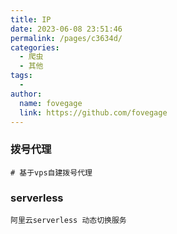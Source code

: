 ```yaml
---
title: IP
date: 2023-06-08 23:51:46
permalink: /pages/c3634d/
categories:
  - 爬虫
  - 其他
tags:
  - 
author: 
  name: fovegage
  link: https://github.com/fovegage
---
```

### 拨号代理
```
# 基于vps自建拨号代理
```

### serverless
```
阿里云serverless 动态切换服务
```